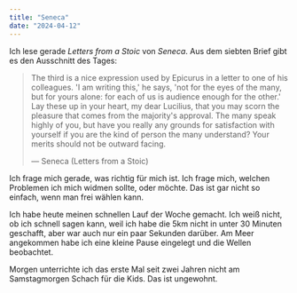 ```yaml
---
title: "Seneca"
date: "2024-04-12"
---
```


Ich lese gerade _Letters from a Stoic_ von _Seneca_. Aus dem siebten Brief gibt es den Ausschnitt des Tages:

> The third is a nice expression used by Epicurus in a letter to one of his colleagues. 'I am writing this,' he says, 'not for the eyes of the many, but for yours alone: for each of us is audience enough for the other.' Lay these up in your heart, my dear Lucilius, that you may scorn the pleasure that comes from the majority's approval. The many speak highly of you, but have you really any grounds for satis­faction with yourself if you are the kind of person the many understand? Your merits should not be outward facing.
>
> — Seneca (Letters from a Stoic)

Ich frage mich gerade, was richtig für mich ist. Ich frage mich, welchen Problemen ich mich widmen sollte, oder möchte. Das ist gar nicht so einfach, wenn man frei wählen kann.

Ich habe heute meinen schnellen Lauf der Woche gemacht. Ich weiß nicht, ob ich schnell sagen kann, weil ich habe die 5km nicht in unter 30 Minuten geschafft, aber war auch nur ein paar Sekunden darüber. Am Meer angekommen habe ich eine kleine Pause eingelegt und die Wellen beobachtet.

Morgen unterrichte ich das erste Mal seit zwei Jahren nicht am Samstagmorgen Schach für die Kids. Das ist ungewohnt.
